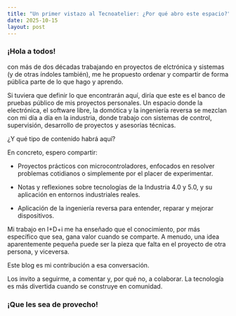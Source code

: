 ```yaml
---
title: "Un primer vistazo al Tecnoatelier: ¿Por qué abro este espacio?"
date: 2025-10-15
layout: post
---
```


### ¡Hola a todos!

con más de dos décadas trabajando en proyectos de elctrónica y sistemas (y de otras índoles también), me he propuesto ordenar y compartir de forma pública parte de lo que hago y aprendo.

Si tuviera que definir lo que encontrarán aquí, diría que este es el banco de pruebas público de mis proyectos personales. Un espacio donde la electrónica, el software libre, la domótica y la ingeniería reversa se mezclan con mi día a día en la industria, donde trabajo con sistemas de control, supervisión, desarrollo de proyectos y asesorías técnicas.

¿Y qué tipo de contenido habrá aquí?

En concreto, espero compartir:

- Proyectos prácticos con microcontroladores, enfocados en resolver problemas cotidianos o simplemente por el placer de experimentar.

- Notas y reflexiones sobre tecnologías de la Industria 4.0 y 5.0, y su aplicación en entornos industriales reales.

- Aplicación de la ingeniería reversa para entender, reparar y mejorar dispositivos.

Mi trabajo en I+D+i me ha enseñado que el conocimiento, por más específico que sea, gana valor cuando se comparte. A menudo, una idea aparentemente pequeña puede ser la pieza que falta en el proyecto de otra persona, y viceversa.

Este blog es mi contribución a esa conversación.

Los invito a seguirme, a comentar y, por qué no, a colaborar. La tecnología es más divertida cuando se construye en comunidad.

### ¡Que les sea de provecho!

